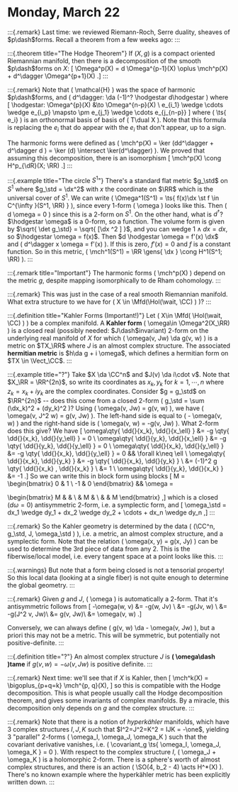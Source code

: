# Monday, March 22

:::{.remark}
Last time: we reviewed Riemann-Roch, Serre duality, sheaves of $p\dash$forms.
Recall a theorem from a few weeks ago:
:::

:::{.theorem title="The Hodge Theorem"}
If $(X,g)$ is a compact oriented Riemannian manifold, then there is a decomposition of the smooth $p\dash$forms on $X$:
\[
\Omega^p(X) = d \Omega^{p-1}(X) \oplus \mch^p(X) + d^\dagger \Omega^{p+1}(X)
.\]
:::

:::{.remark}
Note that \( \mathcal{H}  \)  was the space of harmonic $p\dash$forms, and \( d^\dagger: \da (-1)^? \hodgestar d\hodgestar \) where
\[
\hodgestar: \Omega^{p}(X) &\to \Omega^{n-p}(X) \\
e_{i_1} \wedge \cdots \wedge e_{i_p} \mapsto \pm e_{j_1} \wedge \cdots e_{j_{n-p}}
\]
where \( \ts{ e_i}  \) is an orthonormal basis of basis of \( T\dual X \).
Note that this formula is replacing the $e_i$ that do appear with the $e_i$ that don't appear, up to a sign.

The harmonic forms were defined as \( \mch^p(X) = \ker (dd^\dagger + d^\dagger d ) = \ker (d) \intersect \ker(d^\dagger) \).
We proved that assuming this decomposition, there is an isomorphism
\[
\mch^p(X) \cong H^p_{\dR}(X; \RR)
.\]
:::

:::{.example title="The circle $S^1$"}
There's a standard flat metric $g_\std$ on $S^1$ where $g_\std = \dx^2$ with $x$ the coordinate on $\RR$ which is the universal cover of $S^1$.
We can write \( \Omega^1(S^1) = \ts{ f(x)\dx \st f \in C^{\infty }(S^1, \RR) } \), since every 1-form \( \omega \) looks like this.
Then \( d \omega = 0 \) since this is a 2-form on $S^1$.
On the other hand, what is $d^\dagger$?
$\hodgestar \omega$ is a 0-form, so a function.
The volume form is given by $\sqrt{ \det g_\std} = \sqrt{ [\dx ^2 ] }$, and you can wedge $1\wedge dx = dx$, so $\hodgestar \omega = f(x)$.
Then $d \hodgestar \omega = f'(x) \dx$ and \( d^\dagger x \omega = f'(x) \).
If this is zero, $f'(x) = 0$ and $f$ is a constant function.
So in this metric, \( \mch^1(S^1) = \RR \gens{ \dx }  \cong H^1(S^1; \RR) \).
:::

:::{.remark title="Important"}
The harmonic forms \( \mch^p(X) \) depend on the metric $g$, despite mapping isomorphically to de Rham cohomology.
:::

:::{.remark}
This was just in the case of a real smooth Riemannian manifold.
What extra structure to we have for \( X \in \Mfd(\Hol(\wait, \CC) ) \)?
:::

:::{.definition title="Kahler Forms (Important!)"}
Let \( X\in \Mfd( \Hol(\wait, \CC) ) \) be a complex manifold.
A **Kahler form** \( \omega\in \Omega^2(X_\RR) \) is a closed real (possibly needed: $J\dash$invariant) 2-form on the underlying real manifold of $X$ for which \( \omega(v, Jw) \da g(v, w) \) is a metric on $TX_\RR$ where $J$ is an almost complex structure.
The associated **hermitian metric** is $h\da g + i \omega$, which defines a hermitian form on $TX \in \Vect_\CC$.
:::

:::{.example title="?"}
Take $X \da \CC^n$ and $J(v) \da i\cdot v$.
Note that $X_\RR = \RR^{2n}$, so write its coordinates as $x_k, y_k$ for $k = 1, \cdots, n$ where $z_k = x_k + iy_k$ are the complex coordinates.
Consider $g = g_\std$ on $\RR^{2n}$ -- does this come from a closed 2-form \( g_\std = \sum (\dx_k)^2 + (dy_k)^2 \)? 
Using \( \omega(v, Jw) = g(v, w) \), we have \( \omega(v, J^2 w) = g(v, Jw) \).
The left-hand side is equal to \( - \omega(v, w) \) and the right-hand side is \( \omega(v, w) = -g(v, Jw) \).
What 2-form does this give?
We have 
\[
\omega\qty{ \dd{}{x_k}, \dd{}{x_\ell} } 
&= -g \qty{ \dd{}{x_k}, \dd{}{y_\ell} } = 0 \\
\omega\qty{ \dd{}{y_k}, \dd{}{x_\ell} } 
&= -g \qty{ \dd{}{y_k}, \dd{}{y_\ell} } = 0 \\
\omega\qty{ \dd{}{x_k}, \dd{}{y_\ell} } 
&= -g \qty{ \dd{}{x_k}, \dd{}{y_\ell} } = 0 && \forall k\neq \ell \\
\omega\qty{ \dd{}{x_k}, \dd{}{y_k} } 
&= -g \qty{ \dd{}{x_k}, \dd{}{y_k} } \\
&= (-1)^2 g \qty{ \dd{}{x_k} , \dd{}{x_k} } \\
&= 1 \\
\omega\qty{ \dd{}{y_k}, \dd{}{x_k} } 
&= -1
.\]
So we can write this in block form using blocks
\[
M = 
\begin{bmatrix}
0 & 1 
\\
-1 & 0
\end{bmatrix} &&
\omega =

\begin{bmatrix}
M &  & 
\\
 & M & 
\\
 &  & M
\end{bmatrix}
,\]
which is a closed ($d\omega = 0$) antisymmetric 2-form, i.e. a symplectic form, and 
\[
\omega_\std = dx_1 \wedge dy_1 + dx_2 \wedge dy_2 + \cdots + dx_n \wedge dy_n
,\]
:::

:::{.remark}
So the Kahler geometry is determined by the data \( (\CC^n, g_\std, J, \omega_\std ) \), i.e. a metric, an almost complex structure, and a symplectic form.
Note that the relation \( \omega(x, y) = g(x, Jy) \) can be used to determine the 3rd piece of data from any 2.
This is the fiberwise/local model, i.e. every tangent space at a point looks like this.
:::

:::{.warnings}
But note that a form being closed is not a tensorial property! 
So this local data (looking at a single fiber) is not quite enough to determine the global geometry.
:::

:::{.remark}
Given $g$ and $J$, \( \omega \) is automatically a 2-form.
That it's antisymmetric follows from 
\[
-\omega(w, v)
&= -g(w, Jv) \\
&= -g(Jv, w) \\
&= -g(J^2 v, Jw)\\
&= g(v, Jw)\\
&= \omega(v, w)
.\]

Conversely, we can always define \( g(v, w) \da - \omega(v, Jw) \), but a priori this may not be a metric.
This will be symmetric, but potentially not positive-definite.
:::

:::{.definition title="?"}
An almost complex structure $J$ is **\( \omega\dash \)tame** if $g(v, w) = - \omega(v, Jw)$ is positive definite.
:::

:::{.remark}
Next time: we'll see that if $X$ is Kahler, then 
\[ 
\mch^k(X) = \bigoplus_{p+q=k} \mch^{p, q}(X), 
\] 
so this is compatible with the Hodge decomposition.
This is what people usually call the Hodge decomposition theorem, and gives some invariants of complex manifolds.
By a miracle, this decomposition only depends on $g$ and the complex structure.
:::


:::{.remark}
Note that there is a notion of *hyperkähler* manifolds, which have 3 complex structures $I, J, K$ such that $I^2=J^2=K^2 = IJK = -\one$, yielding 3 "parallel" 2-forms \( \omega_I, \omega_J, \omega_K \) such that the covariant derivative vanishes, i.e. \( \covariant_g \ts{ \omega_I, \omega_J, \omega_K } = 0 \).
With respect to the complex structure $I$, \( \omega_J + \omega_K \) is a holomorphic 2-form.
There is a sphere's worth of almost complex structures, and there is an action \( \SO(4, b_2 - 4) \acts H^*(X) \).
There's no known example where the hyperkähler metric has been explicitly written down.
:::


